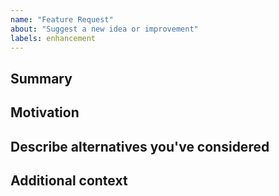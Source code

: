 ```yaml
---
name: "Feature Request"
about: "Suggest a new idea or improvement"
labels: enhancement
---
```


## Summary

<!-- Please describe the feature or improvement you would like to see. -->

## Motivation

<!-- Why is this feature important? What problem does it solve? -->

## Describe alternatives you've considered

<!-- Have you considered any alternative solutions or approaches? -->

## Additional context

<!-- Add any other context or screenshots about the feature request here. -->
